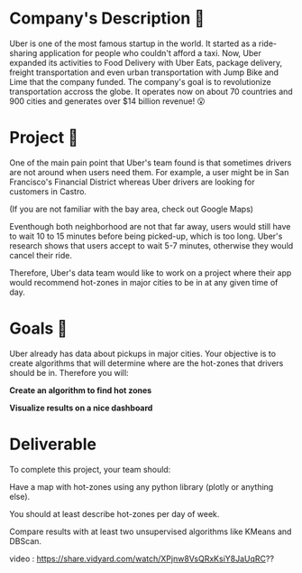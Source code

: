 # Company's Description 📇
Uber is one of the most famous startup in the world. It started as a ride-sharing application for people who couldn't afford a taxi. Now, Uber expanded its activities to Food Delivery with Uber Eats, package delivery, freight transportation and even urban transportation with Jump Bike and Lime that the company funded.
The company's goal is to revolutionize transportation accross the globe. It operates now on about 70 countries and 900 cities and generates over $14 billion revenue! 😮

# Project 🚧
One of the main pain point that Uber's team found is that sometimes drivers are not around when users need them. For example, a user might be in San Francisco's Financial 
District whereas Uber drivers are looking for customers in Castro.

(If you are not familiar with the bay area, check out Google Maps)

Eventhough both neighborhood are not that far away, users would still have to wait 10 to 15 minutes before being picked-up, which is too long. Uber's research shows that users accept to wait 5-7 minutes, otherwise they would cancel their ride.

Therefore, Uber's data team would like to work on a project where their app would recommend hot-zones in major cities to be in at any given time of day.

# Goals 🎯
Uber already has data about pickups in major cities. Your objective is to create algorithms that will determine where are the hot-zones that drivers should be in. Therefore you will:

**Create an algorithm to find hot zones**

**Visualize results on a nice dashboard**

# Deliverable

To complete this project, your team should:

Have a map with hot-zones using any python library (plotly or anything else).

You should at least describe hot-zones per day of week.

Compare results with at least two unsupervised algorithms like KMeans and DBScan.

video : https://share.vidyard.com/watch/XPjnw8VsQRxKsiY8JaUqRC??
